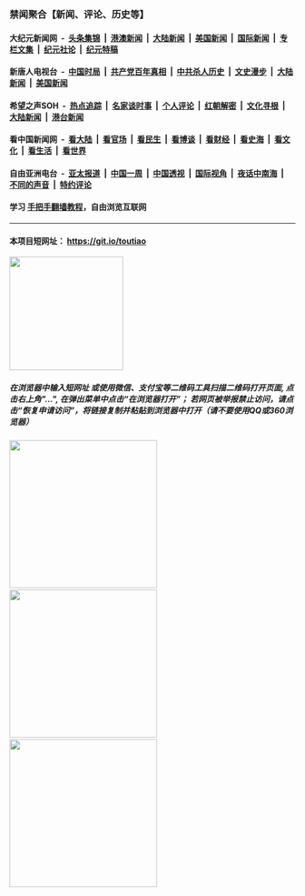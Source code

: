 ### 禁闻聚合【新闻、评论、历史等】

#### 大纪元新闻网 &nbsp;-&nbsp; [头条集锦](indexes/E头条集锦.md?t=02112111) &nbsp;|&nbsp; [港澳新闻](indexes/E港澳新闻.md?t=02112111)  &nbsp;|&nbsp; [大陆新闻](indexes/E大陆新闻.md?t=02112111) &nbsp;|&nbsp; [美国新闻](indexes/E美国新闻.md?t=02112111) &nbsp;|&nbsp; [国际新闻](indexes/E国际新闻.md?t=02112111) &nbsp;|&nbsp; [专栏文集](indexes/E专栏文集.md?t=02112111) &nbsp;|&nbsp; [纪元社论](indexes/E纪元社论.md?t=02112111) &nbsp;|&nbsp; [纪元特稿](indexes/E纪元特稿.md?t=02112111) 

#### 新唐人电视台 &nbsp;-&nbsp; [中国时局](indexes/N中国时局.md?t=02112111) &nbsp;|&nbsp; [共产党百年真相](indexes/N共产党百年真相.md?t=02112111) &nbsp;|&nbsp; [中共杀人历史](indexes/N中共杀人历史.md?t=02112111) &nbsp;|&nbsp; [文史漫步](indexes/N文史漫步.md?t=02112111) &nbsp;|&nbsp; [大陆新闻](indexes/N大陆新闻.md?t=02112111) &nbsp;|&nbsp; [美国新闻](indexes/N美国新闻.md?t=02112111)

#### 希望之声SOH &nbsp;-&nbsp; [热点追踪](indexes/H热点追踪.md?t=02112111) &nbsp;|&nbsp; [名家谈时事](indexes/H名家谈时事.md?t=02112111) &nbsp;|&nbsp; [个人评论](indexes/H个人评论.md?t=02112111)  &nbsp;|&nbsp; [红朝解密](indexes/H红朝解密.md?t=02112111) &nbsp;|&nbsp; [文化寻根](indexes/H文化寻根.md?t=02112111) &nbsp;|&nbsp; [大陆新闻](indexes/H大陆新闻.md?t=02112111) &nbsp;|&nbsp; [港台新闻](indexes/H港台新闻.md?t=02112111)

#### 看中国新闻网 &nbsp;-&nbsp; [看大陆](indexes/S看大陆.md?t=02112111) &nbsp;|&nbsp; [看官场](indexes/S看官场.md?t=02112111) &nbsp;|&nbsp; [看民生](indexes/S看民生.md?t=02112111)  &nbsp;|&nbsp; [看博谈](indexes/S看博谈.md?t=02112111) &nbsp;|&nbsp; [看财经](indexes/S看财经.md?t=02112111) &nbsp;|&nbsp; [看史海](indexes/S看史海.md?t=02112111) &nbsp;|&nbsp; [看文化](indexes/S看文化.md?t=02112111) &nbsp;|&nbsp; [看生活](indexes/S看生活.md?t=02112111) &nbsp;|&nbsp; [看世界](indexes/S看世界.md?t=02112111)

#### 自由亚洲电台 &nbsp;-&nbsp; [亚太报道](indexes/R亚太报道.md?t=02112111) &nbsp;|&nbsp; [中国一周](indexes/R中国一周.md?t=02112111) &nbsp;|&nbsp; [中国透视](indexes/R中国透视.md?t=02112111)  &nbsp;|&nbsp; [国际视角](indexes/R国际视角.md?t=02112111) &nbsp;|&nbsp; [夜话中南海](indexes/R夜话中南海.md?t=02112111) &nbsp;|&nbsp; [不同的声音](indexes/R不同的声音.md?t=02112111) &nbsp;|&nbsp; [特约评论](indexes/R特约评论.md?t=02112111)

#### 学习 [手把手翻墙教程](https://github.com/gfw-breaker/guides/wiki)，自由浏览互联网

----

#### 本项目短网址： https://git.io/toutiao
<img src="https://raw.githubusercontent.com/gfw-breaker/banned-news/master/scripts/img/qr.png" width="200px"/>  

##### 在浏览器中输入短网址 或使用微信、支付宝等二维码工具扫描二维码打开页面, 点击右上角"...", 在弹出菜单中点击“在浏览器打开”； 若网页被举报禁止访问，请点击“恢复申请访问”，将链接复制并粘贴到浏览器中打开（请不要使用QQ或360浏览器）

<img src="https://raw.githubusercontent.com/gfw-breaker/banned-news/master/scripts/img/1.png" width="260px"/> &nbsp; <img src="https://raw.githubusercontent.com/gfw-breaker/banned-news/master/scripts/img/2.png" width="260px"/> &nbsp; <img src="https://raw.githubusercontent.com/gfw-breaker/banned-news/master/scripts/img/3.png" width="260px"/>

